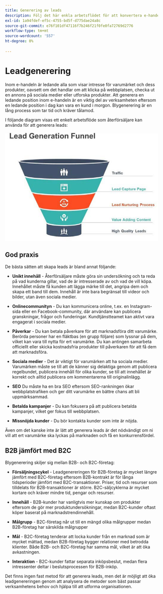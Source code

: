 ```yaml
---
title: Generering av leads
description: Följ det här enkla arbetsflödet för att konvertera e-handelsleads till köpta kunder.
exl-id: 1a94fdef-ef5c-4755-bd5f-d775dae24a8c
source-git-commit: e76f101df47116f7b246f21f0fe0fa72769d2776
workflow-type: tm+mt
source-wordcount: '557'
ht-degree: 0%

---
```


# Leadgenerering

Inom e-handeln är ledande alla som visar intresse för varumärket och dess produkter, oavsett om det handlar om att klicka på webbplatsen, checka ut en annons på sociala medier eller utforska produkter. Att generera en ledande position inom e-handeln är en viktig del av verksamheten eftersom en ledande position i dag kan vara en kund i morgon. Blygenerering är en lång process som tar tid och kräver tålamod.

I följande diagram visas ett enkelt arbetsflöde som återförsäljare kan använda för att generera leads:

![Trattdiagram för leadgenerering](../../assets/playbooks/lead-generation-funnel.png)

## God praxis

De bästa sätten att skapa leads är bland annat följande:

- **Unikt innehåll** - Återförsäljare måste göra sin undersökning och ta reda på vad kunderna gillar, vad de är intresserade av och vad de vill köpa. Innehållet måste få kunden att lägga märke till det, angripa dem och skapa ett band till dem. Innehåll är inte bara begränsat till videor och bilder, utan även sociala medier.

- **Onlinecommunityn** - Du kan kommunicera online, t.ex. en Instagram-sida eller en Facebook-community, där användare kan publicera granskningar, frågor och funderingar. Kundtjänstteamet kan aktivt vara engagerat i sociala medier.

- **Påverkar** - Du kan betala påverkare för att marknadsföra ditt varumärke. Berörda personer har en fläktbas (en grupp följare) som lyssnar på dem, vilket kan vara till nytta för ert varumärke. Du kan antingen samarbeta officiellt eller skicka kostnadsfria produkter till påverkaren för att få dem att marknadsföra.

- **Sociala medier** - Det är viktigt för varumärken att ha sociala medier. Varumärken måste se till att de känner sig delaktiga genom att publicera regelbundet, publicera innehåll för olika kunder, se till att innehållet är korrekt och alltid publicera om kommentarerna till originalinlägg.

- **SEO** Du måste ha en bra SEO eftersom SEO-rankningen ökar webbplatstrafiken och ger ditt varumärke en bättre chans att bli uppmärksammad.

- **Betalda kampanjer** - Du kan fokusera på att publicera betalda kampanjer, vilket ger fokus till webbplatsen.

- **Missnöjda kunder** - Du bör kontakta kunder som inte är nöjda.

Även om det kanske inte är lätt att generera leads är det nödvändigt om ni vill att ert varumärke ska lyckas på marknaden och få en konkurrensfördel.

## B2B jämfört med B2C

Blygenerering skiljer sig mellan B2B- och B2C-företag:

- **Försäljningscykel** - Leadgenereringen för B2B-företag är mycket längre jämfört med B2C-företag eftersom B2B-kontrakt är för långa tidsperioder jämfört med B2C-transaktioner. Priser, tid och resurser som tilldelats för B2B-transaktioner är större. B2C-säljcyklerna är mycket kortare och kräver mindre tid, pengar och resurser.

- **Innehåll** - B2B-kunder har vanligtvis mer kunskap om produkter eftersom de gör mer produktundersökningar, medan B2C-kunder oftast köper baserat på marknadstrendinnehåll.

- **Målgrupp** - B2C-företag når ut till en mängd olika målgrupper medan B2B-företag har särskilda målgrupper

- **Mål** - B2C-företag tenderar att locka kunder från en marknad som är mycket mättad, medan B2B-företag bygger relationer med betrodda klienter. Både B2B- och B2C-företag har samma mål, vilket är att öka avkastningen.

- **Interaktion** - B2C-kunder fattar separata inköpsbeslut, medan flera intressenter deltar i beslutsprocessen för B2B-inköp.

Det finns ingen fast metod för att generera leads, men det är möjligt att öka leadgenereringen genom att analysera de metoder som bäst passar verksamhetens behov och hjälpa till att utforma organisationen.
